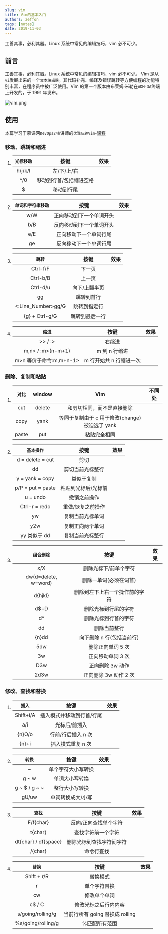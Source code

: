 ```yaml
---
slug: vim
title: Vim的基本入门
authors: zeffon
tags: [notes]
date: 2019-11-03
---
```


工善其事，必利其器。Linux 系统中常见的编辑技巧，vim 必不可少。

<!--truncate-->

## 前言

工善其事，必利其器。Linux 系统中常见的编辑技巧，vim 必不可少。
Vim 是从`vi`发展出来的一个`文本编辑器`。其代码补完、编译及错误跳转等方便编程的功能特别丰富，在程序员中被广泛使用。Vim 的第一个版本由布莱姆·米勒在`ADM-3A`终端上开发的，于 1991 年发布。

![vim.png](https://cdn.nlark.com/yuque/0/2021/png/656137/1610712865233-4de3f7fa-8324-4165-bcdd-ec5245c3ca9e.png#align=left&display=inline&height=190&margin=%5Bobject%20Object%5D&name=vim.png&originHeight=190&originWidth=457&size=17690&status=done&style=none&width=457)

## 使用

本篇学习于慕课网`DevOps24h`讲师的`优雅玩转Vim`-[课程](https://www.imooc.com/learn/1049)

### 移动、跳转和缩进

1. | **`光标移动`** |          按键           | 效果 |
   | :------------: | :---------------------: | ---- |
   |    h/j/k/l     |       左/下/上/右       |
   |      ^/0       | 移动到行首/包括缩进空格 |
   |       $        |       移动到行尾        |

2. | **`单词和字符串移动`** |           按键           | 效果 |
   | :--------------------: | :----------------------: | ---- |
   |          w/W           | 正向移动到下一个单词开头 |
   |          b/B           | 反向移动到下一个单词开头 |
   |          e/E           |  正向移动下一个单词行尾  |
   |           ge           |  反向移动下一个单词行尾  |

3. |     **`跳转`**     |      按键      | 效果 |
   | :----------------: | :------------: | ---- |
   |      Ctrl-f/F      |     下一页     |
   |      Ctrl-b/B      |     上一页     |
   |      Ctrl-d/u      | 向下/上翻半页  |
   |         gg         |   跳转到首行   |
   | <:Line_Number>gg/G |  跳转到指定行  |
   |   {g} + Ctrl-g/G   | 跳转到最后一行 |

4. |       **`缩进`**        |          按键           | 效果 |
   | :---------------------: | :---------------------: | ---- |
   |         >> / :>         |         右缩进          |
   |    m,n> / :m>(n-m+1)    |      m 到 n 行缩进      |
   | m>n 等价于命令:m,m+n-1> | m 行开始共 n 行缩进一次 |

### 删除、复制和粘贴

1. | **`对比`** | window |                      Vim                       | 不同处 |
   | :--------: | :----: | :--------------------------------------------: | ------ |
   |    cut     | delete |           和剪切相同，而不是直接删除           |
   |    copy    |  yank  | 等同于复制由于 c 用于修改(change)被迫选了 yank |
   |   paste    |  put   |                  粘贴完全相同                  |

2. |  **`基本操作`**   |        按键         | 效果 |
   | :---------------: | :-----------------: | ---- |
   | d = delete = cut  |        剪切         |
   |        dd         |  剪切当前光标整行   |
   |  y = yank ≈ copy  |     类似于复制      |
   | p/P = put ≈ paste | 粘贴到光标后/光标前 |
   |     u = undo      |    撤销之前操作     |
   |   Ctrl-r = redo   |  重做/恢复之前操作  |
   |        yw         |  复制当前光标单词   |
   |        y2w        |  复制正向两个单词   |
   |   yy 类似于 dd    |  复制当前光标整行   |

3. |    **`组合删除`**    |              按键              | 效果 |
   | :------------------: | :----------------------------: | ---- |
   |         x/X          |     删除光标下/前单个字符      |
   | dw(d=delete, w=word) |     删除一单词(必须在词首)     |
   |       d{hjkl}        | 删除到左下上右一个操作前的字符 |
   |         d$=D         |      删除光标到行尾的字符      |
   |          d^          |      删除光标到行首的字符      |
   |          dd          |          删除当前整行          |
   |        {n}dd         |   向下删除 n 行(包括当前行)    |
   |         5dw          |       删除正向单词 5 次        |
   |          3w          |       正向移动单词 3 次        |
   |         D3w          |        正向删除 3w 动作        |
   |         2d3w         |     正向删除 3w 动作 2 次      |

### 修改、查找和替换

1. | **`插入`** |           按键            | 效果 |
   | :--------: | :-----------------------: | ---- |
   | Shift+i/A  | 插入模式并移动到行首/行尾 |
   |    a/i     |       光标后/前插入       |
   |   {n}O/o   |    行前/行后插入 n 次     |
   |   {n}+i    |     插入模式重复 n 次     |

2. |  **`转换`**   |        按键        | 效果 |
   | :-----------: | :----------------: | ---- |
   |       ~       | 单个字符大小写转换 |
   |     g ~ w     |   单词大小写转换   |
   | g ~ $ / g ~ ~ |   整行大小写转换   |
   |     gU/uw     | 单词转换成大/小写  |

3. |      **`查找`**      |           按键           | 效果 |
   | :------------------: | :----------------------: | ---- |
   |      F/f{char}       |  反向/正向查找单个字符   |
   |       t{char}        |    查找字符前一个字符    |
   | dt{char} / df{space} | 删除光标到查找字符间字符 |
   |       /{char}        |        命令行查找        |

4. |     **`替换`**     |              按键               | 效果 |
   | :----------------: | :-----------------------------: | ---- |
   |    Shift + r/R     |            替换模式             |
   |         r          |          单个字符替换           |
   |         cw         |          修改单个单词           |
   |       c$ / C       |      修改光标之后行内内容       |
   | s/going/rolling/g  | 当前行所有 going 替换成 rolling |
   | %s/going/rolling/g |          %匹配所有范围          |
